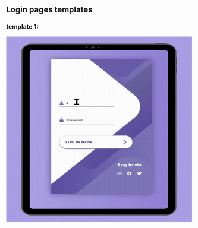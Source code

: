 ## Login pages templates
### template 1: 
<img src= "images/Untitled design.gif" width= 500px height= 500px>
